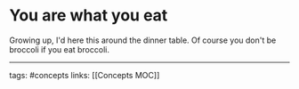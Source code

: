 # You are what you eat
Growing up, I'd here this around the dinner table. Of course you don't be broccoli if you eat broccoli. 

---
tags: #concepts 
links: [[Concepts MOC]]
